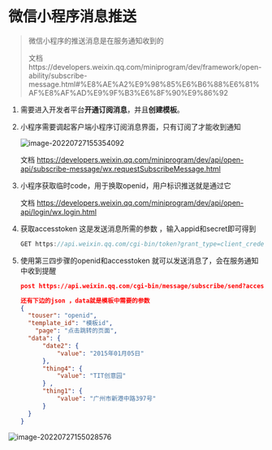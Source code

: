 # 微信小程序消息推送

> 微信小程序的推送消息是在服务通知收到的
>
> 文档https://developers.weixin.qq.com/miniprogram/dev/framework/open-ability/subscribe-message.html#%E8%AE%A2%E9%98%85%E6%B6%88%E6%81%AF%E8%AF%AD%E9%9F%B3%E6%8F%90%E9%86%92



1. 需要进入开发者平台**开通订阅消息**，并且**创建模板**。

2. 小程序需要调起客户端小程序订阅消息界面，只有订阅了才能收到通知 

   ![image-20220727155354092](https://zhanghx.oss-cn-beijing.aliyuncs.com/typora/image-20220727155354092.png)

   文档 https://developers.weixin.qq.com/miniprogram/dev/api/open-api/subscribe-message/wx.requestSubscribeMessage.html 

3. 小程序获取临时code，用于换取openid，用户标识推送就是通过它

   文档  https://developers.weixin.qq.com/miniprogram/dev/api/open-api/login/wx.login.html 

4. 获取accesstoken  这是发送消息所需的参数  ，输入appid和secret即可得到

   ```java
   GET https://api.weixin.qq.com/cgi-bin/token?grant_type=client_credential&appid=&secret=
   ```

5. 使用第三四步骤的openid和accesstoken  就可以发送消息了，会在服务通知中收到提醒

   ```json
   post https://api.weixin.qq.com/cgi-bin/message/subscribe/send?access_token=
   
   还有下边的json ，data就是模板中需要的参数
   {
     "touser": "openid",
     "template_id": "模板id",
       "page": "点击跳转的页面",
     "data": {
         "date2": {
             "value": "2015年01月05日"
         },
         "thing4": {
             "value": "TIT创意园"
         } ,
         "thing1": {
             "value": "广州市新港中路397号"
         }
     }
   }
   ```

   

![image-20220727155028576](https://zhanghx.oss-cn-beijing.aliyuncs.com/typora/image-20220727155028576.png)






